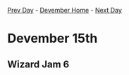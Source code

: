 [Prev Day](../14/README.md) - [Devember Home](../README.md) - [Next Day](../16/README.md)

# Devember 15th

## Wizard Jam 6